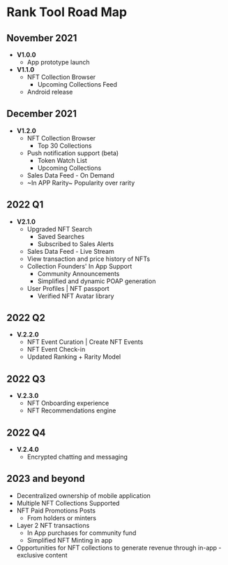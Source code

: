 # Rank Tool Road Map

## November 2021

- **V1.0.0**
  - App prototype launch
- **V1.1.0**
  - NFT Collection Browser
    - Upcoming Collections Feed
  - Android release

## December 2021

- **V1.2.0**
  - NFT Collection Browser
    - Top 30 Collections
  - Push notification support (beta)
    - Token Watch List
    - Upcoming Collections
  - Sales Data Feed - On Demand
  - ~In APP Rarity~ Popularity over rarity

## 2022 Q1

- **V2.1.0**
  - Upgraded NFT Search
    - Saved Searches
    - Subscribed to Sales Alerts
  - Sales Data Feed - Live Stream
  - View transaction and price history of NFTs
  - Collection Founders' In App Support
    - Community Announcements
    - Simplified and dynamic POAP generation
  - User Profiles | NFT passport
    - Verified NFT Avatar library

## 2022 Q2

- **V.2.2.0**
  - NFT Event Curation | Create NFT Events
  - NFT Event Check-in
  - Updated Ranking + Rarity Model

## 2022 Q3

- **V.2.3.0**
  - NFT Onboarding experience
  - NFT Recommendations engine

## 2022 Q4

- **V.2.4.0**
  - Encrypted chatting and messaging

## 2023 and beyond

- Decentralized ownership of mobile application
- Multiple NFT Collections Supported
- NFT Paid Promotions Posts
  - From holders or minters
- Layer 2 NFT transactions
  - In App purchases for community fund
  - Simplified NFT Minting in app
- Opportunities for NFT collections to generate revenue through in-app - exclusive content